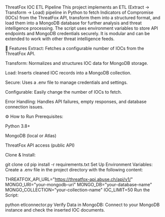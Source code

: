 ThreatFox IOC ETL Pipeline This project implements an ETL (Extract → Transform → Load) pipeline in Python to fetch Indicators of Compromise (IOCs) from the ThreatFox API, transform them into a structured format, and load them into a MongoDB database for further analysis and threat intelligence processing.
The script uses environment variables to store API endpoints and MongoDB credentials securely. It is modular and can be extended to work with other threat intelligence feeds.

📌 Features Extract: Fetches a configurable number of IOCs from the ThreatFox API.

Transform: Normalizes and structures IOC data for MongoDB storage.

Load: Inserts cleaned IOC records into a MongoDB collection.

Secure: Uses a .env file to manage credentials and settings.

Configurable: Easily change the number of IOCs to fetch.

Error Handling: Handles API failures, empty responses, and database connection issues.

⚙️ How to Run Prerequisites:

Python 3.8+

MongoDB (local or Atlas)

ThreatFox API access (public API)

Clone & Install:

git clone cd pip install -r requirements.txt Set Up Environment Variables: Create a .env file in the project directory with the following content:

THREATFOX_API_URL="https://threatfox-api.abuse.ch/api/v1/" MONGO_URI="your-mongodb-uri" MONGO_DB="your-database-name" MONGO_COLLECTION="your-collection-name" IOC_LIMIT=50 Run the Script:

python etlconnector.py Verify Data in MongoDB: Connect to your MongoDB instance and check the inserted IOC documents.
